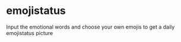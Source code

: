 # emojistatus
Input the emotional words and choose your own emojis to get a daily emojistatus picture
